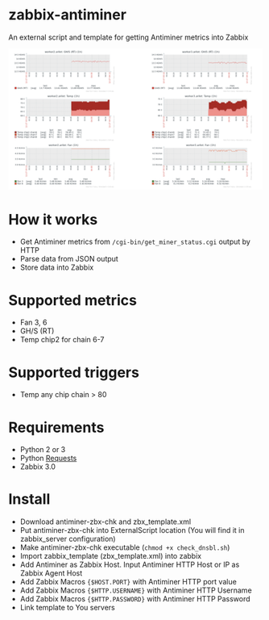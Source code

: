 # zabbix-antiminer

An external script and template for getting Antiminer metrics into Zabbix

![Zabbix screen](screenshots/zabbix.png?raw=true "Zabbix screen")

# How it works

* Get Antiminer metrics from `/cgi-bin/get_miner_status.cgi` output by HTTP
* Parse data from JSON output
* Store data into Zabbix

# Supported metrics
* Fan 3, 6
* GH/S (RT)
* Temp chip2 for chain 6-7

# Supported triggers
* Temp any chip chain > 80

# Requirements
* Python 2 or 3
* Python [Requests](https://pypi.python.org/pypi/requests)
* Zabbix 3.0

# Install
* Download antiminer-zbx-chk and zbx_template.xml
* Put antiminer-zbx-chk into ExternalScript location (You will find it in zabbix_server configuration)
* Make antiminer-zbx-chk executable (`chmod +x check_dnsbl.sh`)
* Import zabbix_template (zbx_template.xml) into zabbix
* Add Antiminer as Zabbix Host. Input Antiminer HTTP Host or IP as Zabbix Agent Host
* Add Zabbix Macros `{$HOST.PORT}` with Antiminer HTTP port value
* Add Zabbix Macros `{$HTTP.USERNAME}` with Antiminer HTTP Username
* Add Zabbix Macros `{$HTTP.PASSWORD}` with Antiminer HTTP Password
* Link template to You servers
